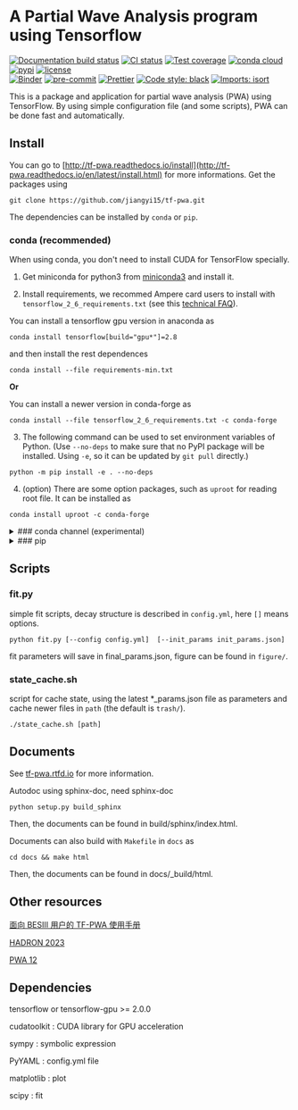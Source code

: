 # A Partial Wave Analysis program using Tensorflow

[![Documentation build status](https://readthedocs.org/projects/tf-pwa/badge/?version=latest)](https://tf-pwa.readthedocs.io)
[![CI status](https://github.com/jiangyi15/tf-pwa/workflows/CI/badge.svg)](https://github.com/jiangyi15/tf-pwa/actions?query=branch%3Adev+workflow%3ACI)
[![Test coverage](https://codecov.io/gh/jiangyi15/tf-pwa/branch/dev/graph/badge.svg)](https://codecov.io/gh/jiangyi15/tf-pwa)
[![conda cloud](https://anaconda.org/jiangyi15/tf-pwa/badges/version.svg)](https://anaconda.org/jiangyi15/tf-pwa)
[![pypi](https://img.shields.io/pypi/v/TFPWA)](https://pypi.org/project/TFPWA/)
[![license](https://anaconda.org/jiangyi15/tf-pwa/badges/license.svg)](https://choosealicense.com/licenses/mit/)
<br>
[![Binder](https://mybinder.org/badge_logo.svg)](https://mybinder.org/v2/gh/jiangyi15/tf-pwa/HEAD)
[![pre-commit](https://img.shields.io/badge/pre--commit-enabled-brightgreen)](https://github.com/pre-commit/pre-commit)
[![Prettier](https://camo.githubusercontent.com/687a8ae8d15f9409617d2cc5a30292a884f6813a/68747470733a2f2f696d672e736869656c64732e696f2f62616467652f636f64655f7374796c652d70726574746965722d6666363962342e7376673f7374796c653d666c61742d737175617265)](https://prettier.io/)
[![Code style: black](https://img.shields.io/badge/code%20style-black-000000.svg)](https://github.com/psf/black)
[![Imports: isort](https://img.shields.io/badge/%20imports-isort-%231674b1?style=flat&labelColor=ef8336)](https://pycqa.github.io/isort/)

This is a package and application for partial wave analysis (PWA) using
TensorFlow. By using simple configuration file (and some scripts), PWA can be
done fast and automatically.

## Install

You can go to
[http://tf-pwa.readthedocs.io/install](http://tf-pwa.readthedocs.io/en/latest/install.html)
for more informations. Get the packages using

```
git clone https://github.com/jiangyi15/tf-pwa.git
```

The dependencies can be installed by `conda` or `pip`.

### conda (recommended)

When using conda, you don't need to install CUDA for TensorFlow specially.

1. Get miniconda for python3 from
   [miniconda3](https://docs.conda.io/en/latest/miniconda.html) and install it.

2. Install requirements, we recommed Ampere card users to install with
   `tensorflow_2_6_requirements.txt` (see this
   [technical FAQ](https://tf-pwa.readthedocs.io/en/latest/tensorflow_version.html)).

You can install a tensorflow gpu version in anaconda as

```
conda install tensorflow[build="gpu*"]=2.8
```

and then install the rest dependences

```
conda install --file requirements-min.txt
```

**Or**

You can install a newer version in conda-forge as

```
conda install --file tensorflow_2_6_requirements.txt -c conda-forge
```

3. The following command can be used to set environment variables of Python.
   (Use `--no-deps` to make sure that no PyPI package will be installed. Using
   `-e`, so it can be updated by `git pull` directly.)

```
python -m pip install -e . --no-deps
```

4. (option) There are some option packages, such as `uproot` for reading root
   file. It can be installed as

```
conda install uproot -c conda-forge
```

<details><summary>
### conda channel (experimental)
</summary><p>

A pre-built conda package (Linux only) is also provided, just run following
command to install it.

```
conda config --add channels jiangyi15
conda install tf-pwa
```

</p></details>

<details><summary>
###  pip
</summary><p>

When using `pip`, you will need to install CUDA to use GPU (The newest
tensorflow support install with CUDA runtime directly as
`pip install tensorflow[and-cuda]`). Just run the following command :

```bash
python3 -m pip install -e .
```

To contribute to the project, please also install additional developer tools
with:

```bash
python3 -m pip install -e .[dev]
```

You can also install from pypi.org directly without cloning the repo manually.

```bash
python3 -m pip install TFPWA
```

And also for the newest version from github

```bash
python3 -m pip install git+https://github.com/jiangyi15/tf-pwa.git
```

</p></details>

## Scripts

### fit.py

simple fit scripts, decay structure is described in `config.yml`, here `[]`
means options.

```
python fit.py [--config config.yml]  [--init_params init_params.json]
```

fit parameters will save in final_params.json, figure can be found in
`figure/`.

### state_cache.sh

script for cache state, using the latest \*\_params.json file as parameters and
cache newer files in `path` (the default is `trash/`).

```
./state_cache.sh [path]
```

## Documents

See [tf-pwa.rtfd.io](http://tf-pwa.readthedocs.io) for more information.

Autodoc using sphinx-doc, need sphinx-doc

```
python setup.py build_sphinx
```

Then, the documents can be found in build/sphinx/index.html.

Documents can also build with `Makefile` in `docs` as

```
cd docs && make html
```

Then, the documents can be found in docs/\_build/html.

## Other resources

[面向 BESIII 用户的 TF-PWA 使用手册](https://note.ihep.ac.cn/s/xAr0zQXf8)

[HADRON 2023](https://agenda.infn.it/event/33110/contributions/198135/)

[PWA 12](https://indico.cern.ch/event/885396/timetable/#52-reach-on-the-partial-wave-a)

## Dependencies

tensorflow or tensorflow-gpu >= 2.0.0

cudatoolkit : CUDA library for GPU acceleration

sympy : symbolic expression

PyYAML : config.yml file

matplotlib : plot

scipy : fit
